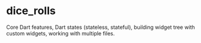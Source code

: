 # dice_rolls

Core Dart features, Dart states (stateless, stateful), building widget tree with custom widgets, working with multiple files.

